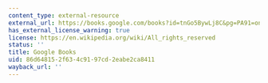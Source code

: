 ```yaml
---
content_type: external-resource
external_url: https://books.google.com/books?id=tnGo5BywLj8C&pg=PA91=onepage#v=onepage&q&f=false
has_external_license_warning: true
license: https://en.wikipedia.org/wiki/All_rights_reserved
status: ''
title: Google Books
uid: 86d64815-2f63-4c91-97cd-2eabe2ca8411
wayback_url: ''
---
```

